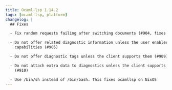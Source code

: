 ```yaml
---
title: Ocaml-lsp 1.14.2
tags: [ocaml-lsp, platform]
changelog: |
  ## Fixes

  - Fix random requests failing after switching documents (#904, fixes #898)

  - Do not offer related diagnostic information unless the user enables in client
    capabilities (#905)

  - Do not offer diagnostic tags unless the client supports them (#909)

  - Do not attach extra data to diagnostics unless the client supports this
    (#910)

  - Use /bin/sh instead of /bin/bash. This fixes ocamllsp on NixOS
---
```


